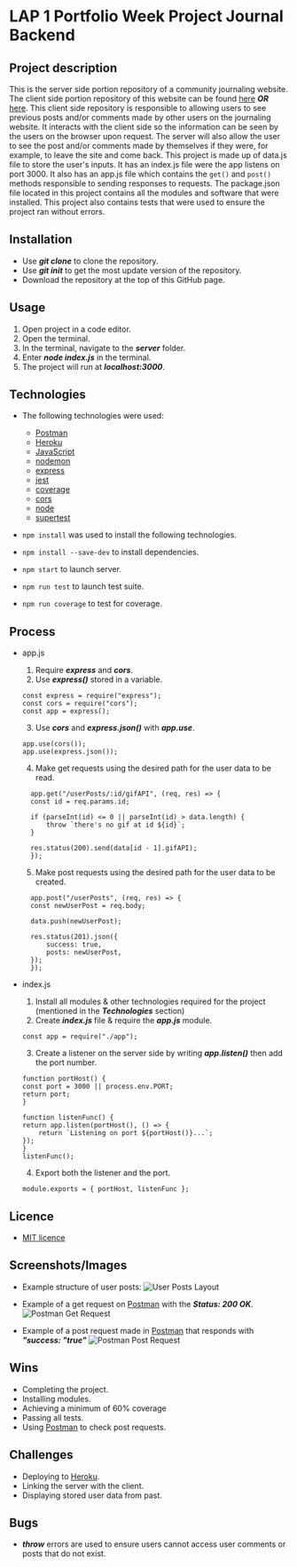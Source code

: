 # LAP 1 Portfolio Week Project Journal Backend

## Project description

This is the server side portion repository of a community journaling website. The client side portion repository of this website can be found [here](https://github.com/nasim1903/Journal-frontend) **_OR_** [here](https://github.com/nasim1903/Journal-Front-new). This client side repository is responsible to allowing users to see previous posts and/or comments made by other users on the journaling website. It interacts with the client side so the information can be seen by the users on the browser upon request. The server will also allow the user to see the post and/or comments made by themselves if they were, for example, to leave the site and come back. This project is made up of data.js file to store the user's inputs. It has an index.js file were the app listens on port 3000. It also has an app.js file which contains the `get()` and `post()` methods responsible to sending responses to requests. The package.json file located in this project contains all the modules and software that were installed. This project also contains tests that were used to ensure the project ran without errors.

## Installation

- Use **_git clone_** to clone the repository.
- Use **_git init_** to get the most update version of the repository.
- Download the repository at the top of this GitHub page.

## Usage

1. Open project in a code editor.
2. Open the terminal.
3. In the terminal, navigate to the **_server_** folder.
4. Enter **_node index.js_** in the terminal.
5. The project will run at **_localhost:3000_**.

## Technologies

- The following technologies were used:

  - [Postman](https://www.postman.com/)
  - [Heroku](https://www.heroku.com/)
  - [JavaScript](https://developer.mozilla.org/en-US/docs/Web/JavaScript)
  - [nodemon](https://www.npmjs.com/package/nodemon)
  - [express](https://www.npmjs.com/package/express)
  - [jest](https://jestjs.io/docs/getting-started)
  - [coverage](https://www.npmjs.com/package/coverage)
  - [cors](https://www.npmjs.com/package/cors)
  - [node](https://nodejs.org/en/)
  - [supertest](https://www.npmjs.com/package/supertest)

- `npm install` was used to install the following technologies.
- `npm install --save-dev` to install dependencies.
- `npm start` to launch server.
- `npm run test` to launch test suite.
- `npm run coverage` to test for coverage.

## Process

- app.js

  1. Require **_express_** and **_cors_**.
  2. Use **_express()_** stored in a variable.

  ```
  const express = require("express");
  const cors = require("cors");
  const app = express();
  ```

  3. Use **_cors_** and **_express.json()_** with **_app.use_**.

  ```
  app.use(cors());
  app.use(express.json());
  ```

  4. Make get requests using the desired path for the user data to be read.

  ```
    app.get("/userPosts/:id/gifAPI", (req, res) => {
    const id = req.params.id;

    if (parseInt(id) <= 0 || parseInt(id) > data.length) {
        throw `there's no gif at id ${id}`;
    }

    res.status(200).send(data[id - 1].gifAPI);
    });
  ```

  5. Make post requests using the desired path for the user data to be created.

  ```
    app.post("/userPosts", (req, res) => {
    const newUserPost = req.body;

    data.push(newUserPost);

    res.status(201).json({
        success: true,
        posts: newUserPost,
    });
    });
  ```

- index.js

  1. Install all modules & other technologies required for the project (mentioned in the **_Technologies_** section)
  2. Create **_index.js_** file & require the **_app.js_** module.

  ```
  const app = require("./app");
  ```

  3. Create a listener on the server side by writing **_app.listen()_** then add the port number.

  ```
  function portHost() {
  const port = 3000 || process.env.PORT;
  return port;
  }

  function listenFunc() {
  return app.listen(portHost(), () => {
      return `Listening on port ${portHost()}...`;
  });
  }
  listenFunc();

  ```

  4. Export both the listener and the port.

  ```
  module.exports = { portHost, listenFunc };

  ```

## Licence

- [MIT licence](https://opensource.org/licenses/mit-license.php)

## Screenshots/Images

- Example structure of user posts:
  ![User Posts Layout](readme_imgs/user_posts_arr.png)

- Example of a get request on [Postman](https://www.postman.com/) with the **_Status: 200 OK_**.
  ![Postman Get Request](readme_imgs/postman_get.png)

- Example of a post request made in [Postman](https://www.postman.com/) that responds with **_"success: "true"_**
  ![Postman Post Request](readme_imgs/postman_post.png)

## Wins

- Completing the project.
- Installing modules.
- Achieving a minimum of 60% coverage
- Passing all tests.
- Using [Postman](https://www.postman.com/) to check post requests.

## Challenges

- Deploying to [Heroku](https://www.heroku.com/).
- Linking the server with the client.
- Displaying stored user data from past.

## Bugs

- **_throw_** errors are used to ensure users cannot access user comments or posts that do not exist.
